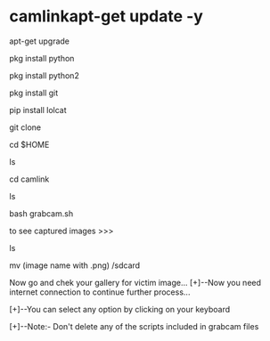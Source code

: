 # camlinkapt-get update -y
apt-get upgrade 

pkg install python 

pkg install python2 

pkg install git 

pip install lolcat 

git clone 

cd $HOME 

ls 

cd camlink

ls 

bash grabcam.sh 

to see captured images >>>

ls

mv (image name with .png) /sdcard 

Now go and chek your gallery for victim image...
[+]--Now you need internet connection to continue further process...

[+]--You can select any option by clicking on your keyboard

[+]--Note:- Don't delete any of the scripts included in grabcam files
